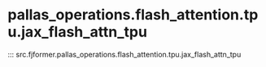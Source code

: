 # pallas_operations.flash_attention.tpu.jax_flash_attn_tpu
::: src.fjformer.pallas_operations.flash_attention.tpu.jax_flash_attn_tpu